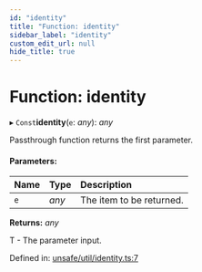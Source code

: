 ```yaml
---
id: "identity"
title: "Function: identity"
sidebar_label: "identity"
custom_edit_url: null
hide_title: true
---
```


# Function: identity

▸ `Const`**identity**(`e`: *any*): *any*

Passthrough function returns the first parameter.

#### Parameters:

Name | Type | Description |
:------ | :------ | :------ |
`e` | *any* | The item to be returned.   |

**Returns:** *any*

T - The parameter input.

Defined in: [unsafe/util/identity.ts:7](https://github.com/kaihodev/hikidashi/blob/ef3ca16/src/unsafe/util/identity.ts#L7)
